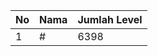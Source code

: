 | No | Nama            | Jumlah Level |
|----|-----------------|--------------|
| 1  | #    |    6398        |
